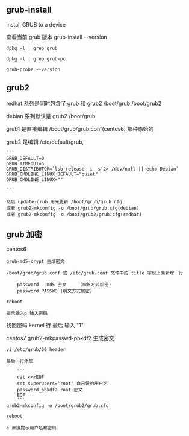 ##

## grub-install 

install GRUB to a device

查看当前 grub 版本
    grub-install --version

    dpkg -l | grep grub

    dpkg -l | grep grub-pc

    grub-probe --version 


## grub2

redhat 系列是同时包含了 grub 和 grub2
    /boot/grub
    /boot/grub2

debian 系列默认是 grub2
    /boot/grub


grub1 是直接编辑 /boot/grub/grub.conf(centos6) 那种原始的

grub2 是编辑 /etc/default/grub, 

    ```
    GRUB_DEFAULT=0
    GRUB_TIMEOUT=5
    GRUB_DISTRIBUTOR=`lsb_release -i -s 2> /dev/null || echo Debian`
    GRUB_CMDLINE_LINUX_DEFAULT="quiet"
    GRUB_CMDLINE_LINUX=""

    ```

    然后 update-grub 用来更新 /boot/grub/grub.cfg
    或者 grub2-mkconfig -o /boot/grub/grub.cfg(debian)
    或者 grub2-mkconfig -o /boot/grub2/grub.cfg(redhat)

## grub 加密

centos6 

    grub-md5-crypt 生成密文

    /boot/grub/grub.conf 或 /etc/grub.conf 文件中的 title 字段上面新增一行

        password --md5 密文     (md5方式加密)
        password PASSWD (明文方式加密)

    reboot

    提示输入p 输入密码

找回密码 kernel 行 最后 输入 "1"


centos7
    grub2-mkpasswd-pbkdf2   生成密文

    vi /etc/grub/00_header

    最后一行添加 

        ```
        cat <<<EOF
        set superusers='root' 自己设的用户名
        password_pbkdf2 root 密文
        EOF
        ```
    grub2-mkconfig -o /boot/grub2/grub.cfg

    reboot

    e 直接提示用户名和密码


